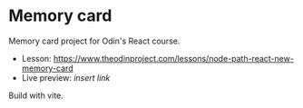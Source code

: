 #  Memory card

Memory card project for Odin's React course.

- Lesson: https://www.theodinproject.com/lessons/node-path-react-new-memory-card
- Live preview: _insert link_

Build with vite.
